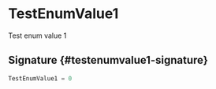 
# TestEnumValue1

Test enum value 1

## Signature {#testenumvalue1-signature}

```typescript
TestEnumValue1 = 0
```

